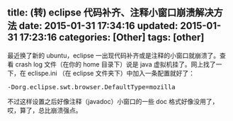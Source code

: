 title: (转) eclipse 代码补齐、注释小窗口崩溃解决方法
date: 2015-01-31 17:34:16
updated: 2015-01-31 17:23:16
categories: [Other]
tags: [other]
---

最近换了新的 ubuntu，eclipse 一出现代码补齐或是注释的小窗口就崩溃了。查看 crash log 文件（在你的 home 目录下）说是 java 虚拟机挂了。网上找了一下，在 eclispe.ini （在 eclipse 文件夹下）中加入一条配置就好了：

<pre config="brush:bash;toolbar:false;">
-Dorg.eclipse.swt.browser.DefaultType=mozilla
</pre>

不过这样设置之后好像注释（javadoc）小窗口的一些 doc 格式好像没用了，哎，算了，总比崩溃强点。


